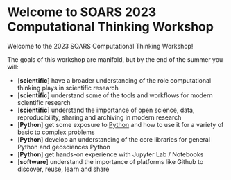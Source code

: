 Welcome to SOARS 2023 Computational Thinking Workshop
=====================================================


Welcome to the 2023 SOARS Computational Thinking Workshop!

The goals of this workshop are manifold, but by the end of the summer you will:


* [**scientific**] have a broader understanding of the role computational thinking plays in scientific research
* [**scientific**] understand some of the tools and workflows for modern scientific research
* [**scientific**] understand the importance of open science, data, reproducibility, sharing and archiving in modern research
* [**Python**] get some exposure to [Python](https://python.org) and how to use it for a variety of basic to complex problems
* [**Python**] develop an understanding of the core libraries for general Python and geosciences Python
* [**Python**] get hands-on experience with Jupyter Lab / Notebooks
* [**software**] understand the importance of platforms like Github to discover, reuse, learn and share 